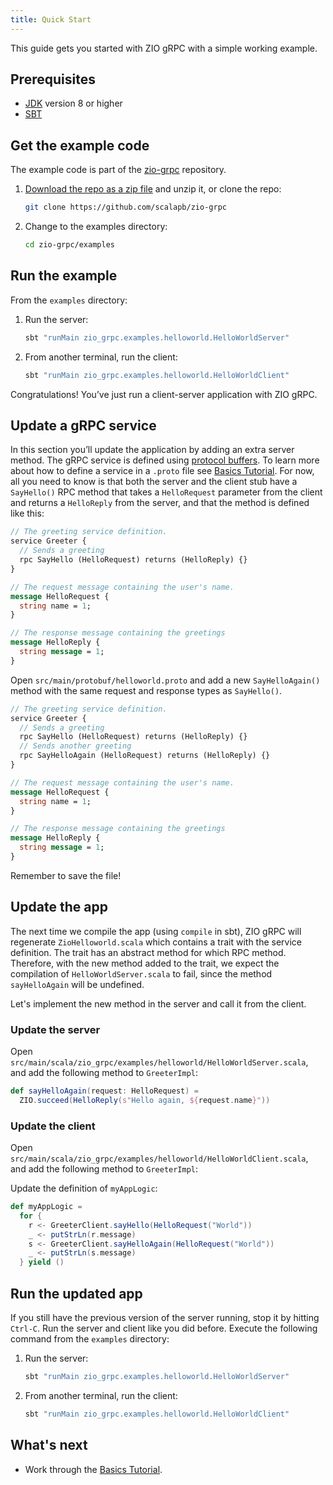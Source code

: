 ```yaml
---
title: Quick Start
---
```


This guide gets you started with ZIO gRPC with a simple working example.

## Prerequisites

* [JDK](https://jdk.java.net) version 8 or higher
* [SBT](https://www.scala-sbt.org/)

## Get the example code

The example code is part of the [zio-grpc](https://github.com/scalapb/zio-grpc) repository.

1. [Download the repo as a zip file](https://github.com/scalapb/zio-grpc/archive/v@zioGrpcVersion@.zip) and unzip it, or clone the repo:
   ```bash
   git clone https://github.com/scalapb/zio-grpc
   ```

2. Change to the examples directory:
   ```bash
   cd zio-grpc/examples
   ```

## Run the example

From the `examples` directory:

1. Run the server:
   ```bash
   sbt "runMain zio_grpc.examples.helloworld.HelloWorldServer"
   ```

2. From another terminal, run the client:
   ```bash
   sbt "runMain zio_grpc.examples.helloworld.HelloWorldClient"
   ```

Congratulations! You’ve just run a client-server application with ZIO gRPC.

## Update a gRPC service

In this section you’ll update the application by adding an extra server method. The gRPC service is defined using [protocol buffers](https://developers.google.com/protocol-buffers). To learn more about how to define a service in a `.proto` file see [Basics Tutorial](basics.md). For now, all you need to know is that both the server and the client stub have a `SayHello()` RPC method that takes a `HelloRequest` parameter from the client and returns a `HelloReply` from the server, and that the method is defined like this:

```protobuf
// The greeting service definition.
service Greeter {
  // Sends a greeting
  rpc SayHello (HelloRequest) returns (HelloReply) {}
}

// The request message containing the user's name.
message HelloRequest {
  string name = 1;
}

// The response message containing the greetings
message HelloReply {
  string message = 1;
}
```

Open `src/main/protobuf/helloworld.proto` and add a new `SayHelloAgain()` method with the same request and response types as `SayHello()`.

```protobuf
// The greeting service definition.
service Greeter {
  // Sends a greeting
  rpc SayHello (HelloRequest) returns (HelloReply) {}
  // Sends another greeting
  rpc SayHelloAgain (HelloRequest) returns (HelloReply) {}
}

// The request message containing the user's name.
message HelloRequest {
  string name = 1;
}

// The response message containing the greetings
message HelloReply {
  string message = 1;
}
```

Remember to save the file!

## Update the app

The next time we compile the app (using `compile` in sbt), ZIO gRPC will regenerate `ZioHelloworld.scala` which contains a trait with the service definition. The trait has an abstract method for which RPC method. Therefore, with the new method added to the trait, we expect the compilation of `HelloWorldServer.scala` to fail, since the method `sayHelloAgain` will be undefined.

Let's implement the new method in the server and call it from the client.

### Update the server

Open `src/main/scala/zio_grpc/examples/helloworld/HelloWorldServer.scala`, and add the following method to `GreeterImpl`:

```scala
def sayHelloAgain(request: HelloRequest) =
  ZIO.succeed(HelloReply(s"Hello again, ${request.name}"))
```

### Update the client

Open `src/main/scala/zio_grpc/examples/helloworld/HelloWorldClient.scala`, and add the following method to `GreeterImpl`:

Update the definition of `myAppLogic`:

```scala
def myAppLogic =
  for {
    r <- GreeterClient.sayHello(HelloRequest("World"))
    _ <- putStrLn(r.message)
    s <- GreeterClient.sayHelloAgain(HelloRequest("World"))
    _ <- putStrLn(s.message)
  } yield ()
```

## Run the updated app

If you still have the previous version of the server running, stop it by hitting `Ctrl-C`. Run the server and client like you did before. Execute the following command from the `examples` directory:

1. Run the server:
   ```bash
   sbt "runMain zio_grpc.examples.helloworld.HelloWorldServer"
   ```

2. From another terminal, run the client:
   ```bash
   sbt "runMain zio_grpc.examples.helloworld.HelloWorldClient"
   ```

## What's next
* Work through the [Basics Tutorial](basics.md).